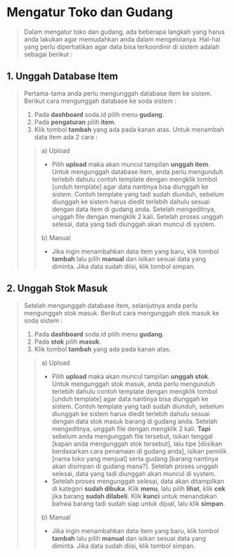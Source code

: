 # Mengatur Toko dan Gudang
> Dalam mengatur toko dan gudang, ada beberapa langkah yang harus anda lakukan agar memudahkan anda dalam mengelolanya. Hal-hal yang perlu diperhatikan agar data bisa terkoordinir di sistem adalah sebagai berikut :
## 1. Unggah Database Item
> Pertama-tama anda perlu mengunggah database item ke sistem. Berikut cara mengunggah database ke soda sistem :
> 1. Pada **dashboard** soda.id pilih menu **gudang**.
> 2. Pada **pengaturan** pilih **item**.
> 3. Klik tombol **tambah** yang ada pada kanan atas. Untuk menambah data item ada 2 cara :
> > a) Upload 
> > - Pilih **upload** maka akan muncul tampilan **unggah item**. Untuk mengunggah database item, anda perlu mengunduh terlebih dahulu contoh template dengan mengklik tombol [unduh template] agar data nantinya bisa diunggah ke sistem. Contoh template yang tadi sudah diunduh, sebelum diunggah ke sistem harus diedit terlebih dahulu sesuai dengan data item di gudang anda. Setelah mengeditnya, unggah file dengan mengklik 2 kali. Setelah proses unggah selesai, data yang tadi diunggah akan muncul di system.
> > 
> > b) Manual 
> > - Jika ingin menambahkan data item yang baru, klik tombol **tambah** lalu pilih **manual** dan isikan sesuai data yang diminta. Jika data sudah diisi, klik tombol simpan.
> 
## 2. Unggah Stok Masuk
> Setelah mengunggah database item, selanjutnya anda perlu mengunggah stok masuk. Berikut cara mengunggah stok masuk ke soda sistem :
> 1. Pada **dashboard** soda.id pilih menu **gudang**.
> 2. Pada **stok** pilih **masuk**.
> 3. Klik tombol **tambah** yang ada pada kanan atas.
> > a) Upload 
> > - Pilih **upload** maka akan muncul tampilan **unggah stok**. Untuk mengunggah stok masuk, anda perlu mengunduh terlebih dahulu contoh template dengan mengklik tombol [unduh template] agar data nantinya bisa diunggah ke sistem. Contoh template yang tadi sudah diunduh, sebelum diunggah ke sistem harus diedit terlebih dahulu sesuai dengan data stok masuk barang di gudang anda. Setelah mengeditnya, unggah file dengan mengklik 2 kali. **Tapi** sebelum anda mengunggah file tersebut, isikan tenggal [kapan anda mengunggah stok tersebut], lalu tipe [diisikan berdasarkan cara penamaan di gudang anda], isikan pemilik [nama toko yang menjual] serta gudang [barang nantinya akan disimpan di gudang mana?]. Setelah proses unggah selesai, data yang tadi diunggah akan muncul di system.
> > - Setelah proses mengunggah selesai, data akan ditampilkan di kategori **sudah dibuka**. Klik **menu**, lalu pilih **lihat**, klik **cek** jika barang **sudah dilabeli**. Klik **kunci** untuk menandakan bahwa barang tadi sudah siap untuk dijual, lalu klik **simpan**.
> > 
> > b) Manual 
> > - Jika ingin menambahkan data item yang baru, klik tombol **tambah** lalu pilih **manual** dan isikan sesuai data yang diminta. Jika data sudah diisi, klik tombol simpan.
